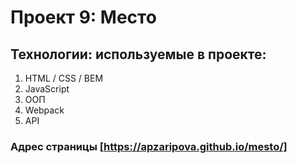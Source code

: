 # Проект 9: Место



## Технологии: используемые в проекте:
1. HTML / CSS / BEM
2. JavaScript
3. ООП
4. Webpack
5. API

### Адрес страницы [https://apzaripova.github.io/mesto/]
